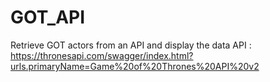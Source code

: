 # GOT_API
Retrieve GOT actors from an API and display the data
API : https://thronesapi.com/swagger/index.html?urls.primaryName=Game%20of%20Thrones%20API%20v2
